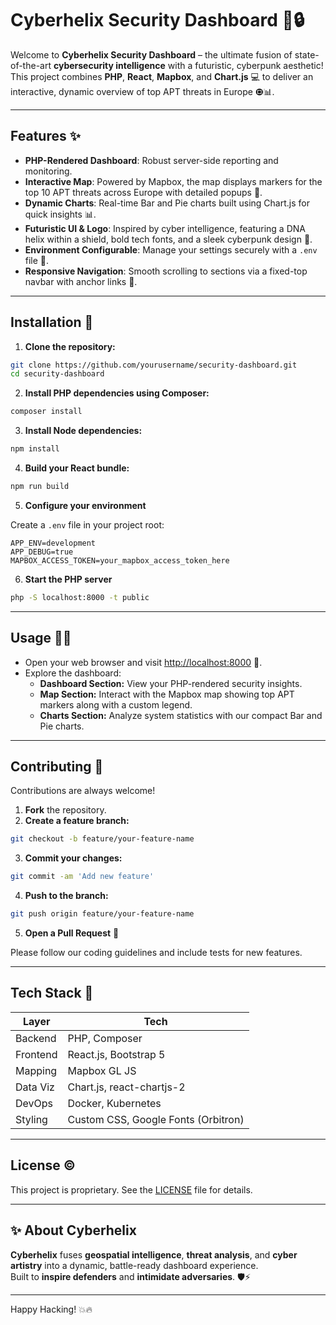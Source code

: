# Cyberhelix Security Dashboard 🚀🔒

Welcome to **Cyberhelix Security Dashboard** – the ultimate fusion of state-of-the-art **cybersecurity intelligence** with a futuristic, cyberpunk aesthetic! This project combines **PHP**, **React**, **Mapbox**, and **Chart.js** 💻 to deliver an interactive, dynamic overview of top APT threats in Europe 🟘️📊.

---

## Features ✨
- **PHP-Rendered Dashboard**: Robust server-side reporting and monitoring.
- **Interactive Map**: Powered by Mapbox, the map displays markers for the top 10 APT threats across Europe with detailed popups 📌.
- **Dynamic Charts**: Real-time Bar and Pie charts built using Chart.js for quick insights 📊.
- **Futuristic UI & Logo**: Inspired by cyber intelligence, featuring a DNA helix within a shield, bold tech fonts, and a sleek cyberpunk design 🎨.
- **Environment Configurable**: Manage your settings securely with a `.env` file 🔐.
- **Responsive Navigation**: Smooth scrolling to sections via a fixed-top navbar with anchor links 👭.

---

## Installation 📀

1. **Clone the repository:**

```bash
git clone https://github.com/yourusername/security-dashboard.git
cd security-dashboard
```

2. **Install PHP dependencies using Composer:**

```bash
composer install
```

3. **Install Node dependencies:**

```bash
npm install
```

4. **Build your React bundle:**

```bash
npm run build
```

5. **Configure your environment**

Create a `.env` file in your project root:

```env
APP_ENV=development
APP_DEBUG=true
MAPBOX_ACCESS_TOKEN=your_mapbox_access_token_here
```

6. **Start the PHP server**

```bash
php -S localhost:8000 -t public
```

---

## Usage 👨‍💻

- Open your web browser and visit [http://localhost:8000](http://localhost:8000) 🎉.
- Explore the dashboard:
  - **Dashboard Section:** View your PHP-rendered security insights.
  - **Map Section:** Interact with the Mapbox map showing top APT markers along with a custom legend.
  - **Charts Section:** Analyze system statistics with our compact Bar and Pie charts.

---

## Contributing 🤝

Contributions are always welcome!

1. **Fork** the repository.
2. **Create a feature branch:**

```bash
git checkout -b feature/your-feature-name
```

3. **Commit your changes:**

```bash
git commit -am 'Add new feature'
```

4. **Push to the branch:**

```bash
git push origin feature/your-feature-name
```

5. **Open a Pull Request** 🚀

Please follow our coding guidelines and include tests for new features.

---

## Tech Stack 🔧

| Layer         | Tech                                      |
| ------------- | ----------------------------------------- |
| Backend       | PHP, Composer                             |
| Frontend      | React.js, Bootstrap 5                     |
| Mapping       | Mapbox GL JS                              |
| Data Viz      | Chart.js, react-chartjs-2                 |
| DevOps        | Docker, Kubernetes                        |
| Styling       | Custom CSS, Google Fonts (Orbitron)       |

---

## License ©️

This project is proprietary. See the [LICENSE](LICENSE) file for details.

---

## ✨ About Cyberhelix

**Cyberhelix** fuses **geospatial intelligence**, **threat analysis**, and **cyber artistry** into a dynamic, battle-ready dashboard experience.  
Built to **inspire defenders** and **intimidate adversaries**. 🛡️⚡

---

Happy Hacking! 💥🔥

